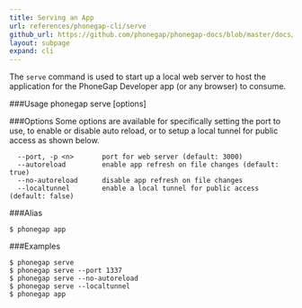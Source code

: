 ```yaml
---
title: Serving an App
url: references/phonegap-cli/serve
github_url: https://github.com/phonegap/phonegap-docs/blob/master/docs/references/phonegap-cli/serve.html.md
layout: subpage
expand: cli
---
```


  The `serve` command is used to start up a local web server to host the application for the
  PhoneGap Developer app (or any browser) to consume.

###Usage 
    phonegap serve [options]   

###Options
  Some options are available for specifically setting the port to use, to enable or disable auto reload, 
  or to setup a local tunnel for public access as shown below. 

      --port, -p <n>       port for web server (default: 3000)
      --autoreload         enable app refresh on file changes (default: true)
      --no-autoreload      disable app refresh on file changes
      --localtunnel        enable a local tunnel for public access (default: false)

###Alias

    $ phonegap app

###Examples

    $ phonegap serve
    $ phonegap serve --port 1337
    $ phonegap serve --no-autoreload
    $ phonegap serve --localtunnel
    $ phonegap app